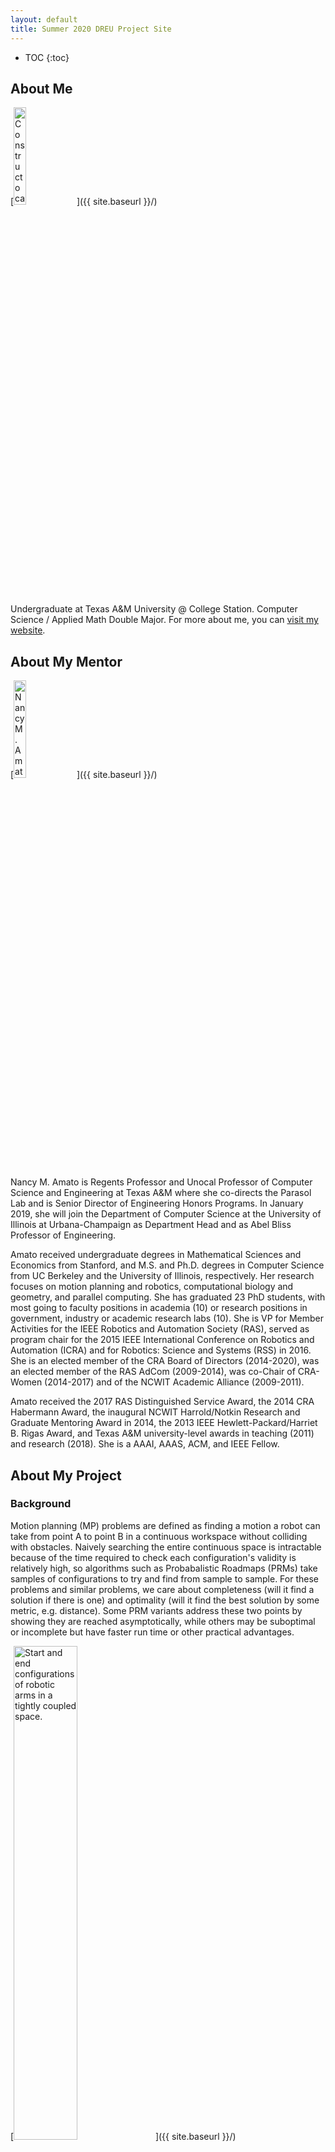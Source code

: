 ```yaml
---
layout: default
title: Summer 2020 DREU Project Site
---
```


* TOC
{:toc}

## About Me

[<img src="{{ site.baseurl }}/images/jose1.jpeg" alt="Constructocat by https://github.com/jasoncostello" style="width: 20%;" class="leftimg"/>]({{ site.baseurl }}/)

Undergraduate at Texas A&M University @ College Station.
Computer Science / Applied Math Double Major.
For more about me, you can [visit my website](https://ghde.dev/).

## About My Mentor

[<img src="{{ site.baseurl }}/images/amato131.jpg" alt="Nancy M. Amato" style="width: 20%;" class="leftimg"/>]({{ site.baseurl }}/)

Nancy M. Amato is Regents Professor and Unocal Professor of Computer Science and Engineering at Texas A&M where she co-directs the Parasol Lab and is Senior Director of Engineering Honors Programs. In January 2019, she will join the Department of Computer Science at the University of Illinois at Urbana-Champaign as Department Head and as Abel Bliss Professor of Engineering.

Amato received undergraduate degrees in Mathematical Sciences and Economics from Stanford, and M.S. and Ph.D. degrees in Computer Science from UC Berkeley and the University of Illinois, respectively. Her research focuses on motion planning and robotics, computational biology and geometry, and parallel computing. She has graduated 23 PhD students, with most going to faculty positions in academia (10) or research positions in government, industry or academic research labs (10). She is VP for Member Activities for the IEEE Robotics and Automation Society (RAS), served as program chair for the 2015 IEEE International Conference on Robotics and Automation (ICRA) and for Robotics: Science and Systems (RSS) in 2016. She is an elected member of the CRA Board of Directors (2014-2020), was an elected member of the RAS AdCom (2009-2014), was co-Chair of CRA-Women (2014-2017) and of the NCWIT Academic Alliance (2009-2011).

Amato received the 2017 RAS Distinguished Service Award, the 2014 CRA Habermann Award, the inaugural NCWIT Harrold/Notkin Research and Graduate Mentoring Award in 2014, the 2013 IEEE Hewlett-Packard/Harriet B. Rigas Award, and Texas A&M university-level awards in teaching (2011) and research (2018). She is a AAAI, AAAS, ACM, and IEEE Fellow.

## About My Project

### Background

Motion planning (MP) problems are defined as finding a motion a robot can take from point A to point B in a continuous workspace without colliding with obstacles. Naively searching the entire continuous space is intractable because of the time required to check each configuration's validity is relatively high, so algorithms such as Probabalistic Roadmaps (PRMs) take samples of configurations to try and find from sample to sample. For these problems and similar problems, we care about completeness (will it find a solution if there is one) and optimality (will it find the best solution by some metric, e.g. distance). Some PRM variants address these two points by showing they are reached asymptotically, while others may be suboptimal or incomplete but have faster run time or other practical advantages.

[<img src="{{ site.baseurl }}/images/RO-MAMP-CBS.PNG" alt="Start and end configurations of robotic arms in a tightly coupled space." style="width: 45%;" class="rightimg"/>]({{ site.baseurl }}/)

Multi-agent motion planning (MAMP) is a generalization of MP where there are multiple robots which also must not collide with eachother. The discrete environment version of this problem is multi-agent path finding (MAPF), where each robot occupies a node on a graph and cannot share nodes or cross the same edge with another robot at the same time. 

[<img src="{{ site.baseurl }}/images/CBS.gif" alt="Animation of conflict tree being built in CBS." style="width: 60%;" class="leftimg"/>]({{ site.baseurl }}/)

Conflict-based search (CBS) and variants of it have been applied to both these problems with much success. The animation on the left shows the classic CBS problem in a discrete grid with only two robots. The data structure in this animation is the Conflict Tree. For each leaf of the tree, we evaluate it to determine the first conflict between a pair of robots. Two children of this node are created, each one containing an additional constraint that one of those two robots cannot be in that contested tile at that time. Evaluation takes these constraints as dynamic obstacles; these constraints are the only information that robots have about eachother while planning.

### Project Description

I am working with Irving Solis on an idea with the working title of *Local Template Repair*. The idea is to use templates of local interaction to attempt to resolve conflicts locally between robots when possible. Some intuitive templates types include waiting for one robot to pass, moving behind the robot, and aligning with the other robot to fit though a passage. However, the idea seems like it can be generalized to more abstract interactions and situations, and part of the research is exploring that aspect. The expected outcome is to find a generic method that can be applied to MAMP problems which can improve the speed at which sub-optimal paths are found.

[<img src="{{ site.baseurl }}/images/tunnel_templates.gif" alt="Examples of a template where two homogeneous robots squeeze though a tunnel together." style="width: 20%;" class="leftimg"/>]({{ site.baseurl }}/)

A template is a defined pattern of interaction between two robots, as shown in the cartoon example on the left. In this example, the interaction is that the two robots are trying to move through a narrow passage. This research is will focus on simple rigid body robots like these at first, but aims to lay the groundwork for more general template repair.

[<img src="{{ site.baseurl }}/images/template_demo.gif" alt="Examples of MAMP problem where two homogeneous robots are trying to pass through a narrow pass at the same time. The previous template ." style="width: 45%;" class="rightimg"/>]({{ site.baseurl }}/)

The templates can then be applied by transforming it with a set of operators and/or constraints into a valid position. Part of the research includes figuring out how to applied these, and similar problems may be surveyed if no feasible trivial method is found. In our implementation, we will be applying and testing these methods in the CBS-MP algorithm described in *Representation-optimal multi-robot motion planning using conflict-based search*, which is an exisiting MAMP solver that uses PRMs in an extension of CBS. In our usage, templates will be applied to try and resolve conflicts, and default to existing methods if no local template repair can reasonablt be found.

Our method provides advantages over existing techniques. In CBS and all of its current variants known to us, globally replanning can be used to resolve a conflict; meaning that all robots redo their entire individual motion planning but while avoiding that conflict. Our method applies only locally (both temporally and in robots involved), so it scales better when there is many conflicts and robots. Our lab is also working on performing local repairs by locally resampling and locally replanning; templates require this planning component to be done only once per template regardless of number of conflicts. By only generating the motion planning once rather than each repair, the runtime of these repairs motion planning is constant, which allows the usage of slower, better quality algorithms more likely to find local solution, or find a local solution is closer to optimal.

### Final Report

Once I have completed it, you will find my final report for this project [HERE.](files/finalreport.pdf)

## My Blog

[My Blog](blog.html)
